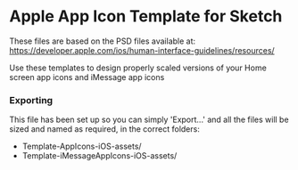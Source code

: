# Apple App Icon Template for Sketch
These files are based on the PSD files available at: https://developer.apple.com/ios/human-interface-guidelines/resources/

Use these templates to design properly scaled versions of your Home screen app icons and iMessage app icons

### Exporting
This file has been set up so you can simply 'Export...' and all the files will be sized and named as required, in the correct folders:
* Template-AppIcons-iOS-assets/
* Template-iMessageAppIcons-iOS-assets/
